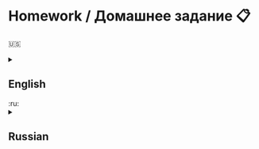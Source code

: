 # Homework / Домашнее задание :clipboard:
:us:
<details>
	<summary><h2>English</h2></summary>
	<ul>
		<li>Create a repository `goit-markup-hw-01`.</li>
		<li>Perform HTML markup of the page layout <a href="https://www.figma.com/file/oTYBECAN79dXy19hzWObO4/Web-Studio-(Version-2.1)?node-id=0%3A1"><b>homework #1</b></a>, without CSS styling.</li>
		<li>Set up `GitHub Pages` and add a link to the live page in the header of the GitHub-repository.</li>
	</ul>
	
## Eligibility criteria for a mentor

### Project

**`«A1»`** The main HTML file is called `index.html`.

**`«A2»`** At the root of the project there is a folder `images` with images.

**`«A3»`** There are no capital letters, spaces and transliteration in the file names, only letters and words of the English language.

**`«A4»`** Source code formatted with `Prettier`.

**`«A5»`** All images and text content are taken from the layout.

**`«A6»`** All bitmaps are optimized using
[squoosh](https://squoosh.app/).

**`«A7»`** The code is written as follows [**manual**](https://codeguide.co/).

### Markup

**`«B1»`** The `Studio` page markup is typed in the file `index.html`.

**`«B2»`** Completed HTML markup of all layout elements.

**`«B3»`** Tags are used according to their semantic meaning.

**`«B4»`** HTML passes validation [**validator**](http://validator.w3.org/nu/) no mistakes.

**`«B5»`** The markup has tags to highlight the main structure of the page: `<header>`, `<main>` и `<footer>`.

**`«B6»`** The logo in the header and footer is a link with text, not an image.

**`«B7»`** The `<nav>` tag is used once on the page - in the header.

**`«B8»`** Contacts in the header (mail and phone) are outside the `<nav>` tag.

**`«B9»`** `<h1>` tag used once per page.

**`«B10»`** The element with the text `"Order a service"` is a button with `type="button"`.

**`«B11»`** Section headings are tagged `<h2>`.

**`«B12»`** The `<img>` tags have size attributes, at least `width`.

**`«B13»`** `<img>` tags have an `alt` attribute that is filled with a short description of what is shown in the picture.

**`«B14»`** Images are exported from the layout in the format `jpg`.

**`«B15»`** Groups of elements of the same type are collected in lists `<ul>`.

**`«B16»`** The `<address>` tag is only used in the footer. 
</details>
:ru:
<details>
<summary><h2>Russian</h2></summary>
 	<ul>
		<li>Создай репозиторий `goit-markup-hw-01`.</li>
		<li>Выполни HTML-разметку макета страницы <a href="https://www.figma.com/file/oTYBECAN79dXy19hzWObO4/Web-Studio-(Version-2.1)?node-id=0%3A1"><b>homework #1</b></a>, без CSS оформления.</li>
		<li>Настрой `GitHub Pages` и добавь ссылку на живую страницу в шапку GitHub-репозитория.</li>
	</ul>

## Критерии приёма работы наставником

### Проект

**`«A1»`** Главный HTML-файл называется `index.html`.

**`«A2»`** В корне проекта есть папка `images` с изображениями.

**`«A3»`** В названиях файлов нет заглавных букв, пробелов и транслита, только
буквы и слова английского языка.

**`«A4»`** Исходный код отформатирован при помощи `Prettier`.

**`«A5»`** Все изображения и текстовый контент взяты из макета.

**`«A6»`** Все растровые изображения оптимизированы используя
[squoosh](https://squoosh.app/).

**`«A7»`** Код написан следуя [**руководству**](https://codeguide.co/).

### Разметка

**`«B1»`** Разметка страницы `Студия` набрана в файле `index.html`.

**`«B2»`** Выполнена HTML-разметка всех элементов макета.

**`«B3»`** Теги использованы согласно их семантического смысла.

**`«B4»`** HTML проходит проверку [**валидатором**](http://validator.w3.org/nu/)
без ошибок.

**`«B5»`** В разметке есть теги для выделения основной структуры страницы:
`<header>`, `<main>` и `<footer>`.

**`«B6»`** Логотип в хедере и футере - это ссылка с текстом, не изображение.

**`«B7»`** Тег `<nav>` использован единожды на странице – в хедере.

**`«B8»`** Контакты в хедере (почта и телефон) находятся вне тега `<nav>`.

**`«B9»`** Тег `<h1>` использован один раз на странице.

**`«B10»`** Элемент с текстом `"Заказать услугу"` - это кнопка с
`type="button"`.

**`«B11»`** Заголовки секций размечены тегом `<h2>`.

**`«B12»`** У тегов `<img>` указаны атрибуты размеров, как минимум `width`.

**`«B13»`** У тегов `<img>` есть атрибут `alt`, который заполнен кратким
описанием о том, что изображено на картинке.

**`«B14»`** Изображения экспортированы из макета в формате `jpg`.

**`«B15»`** Группы однотипных элементов собраны в списки `<ul>`.

**`«B16»`** Тег `<address>` использован только в футере.
</details>



